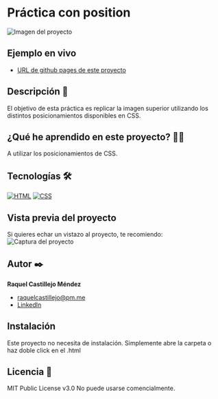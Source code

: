 # Práctica con position

![Imagen del proyecto](https://github.com/raquel-castillejo/003-3-columns-card-component/tree/main/design)

## Ejemplo en vivo

- [URL de github pages de este proyecto](https://raquel-castillejo.github.io/003-3-columns-card-component/)

## Descripción 📑

El objetivo de esta práctica es replicar la imagen superior utilizando los distintos posicionamientos disponibles en CSS.

## ¿Qué he aprendido en este proyecto? 🙇🏻

A utilizar los posicionamientos de CSS.

## Tecnologías 🛠

<!-- Iconos sacados de: https://github.com/hendrasob/badges/blob/master/README.md y https://github.com/alexandresanlim/Badges4-README.md-Profile -->

[![HTML](https://img.shields.io/badge/HTML5-E34F26?style=for-the-badge&logo=html5&logoColor=white)](https://es.wikipedia.org/wiki/HTML5)
[![CSS](https://img.shields.io/badge/CSS3-1572B6?style=for-the-badge&logo=css3&logoColor=white)](https://es.wikipedia.org/wiki/CSS)

## Vista previa del proyecto

Si quieres echar un vistazo al proyecto, te recomiendo:
![Captura del proyecto](https://github.com/raquel-castillejo/003-3-columns-card-component/tree/main/design)

## Autor ✒️

**Raquel Castillejo Méndez**

- [raquelcastillejo@pm.me](raquelcastillejo@pm.me)
- [LinkedIn](https://www.linkedin.com/in/raquel-castillejo-mendez)

## Instalación

Este proyecto no necesita de instalación. Simplemente abre la carpeta o haz doble click en el .html

## Licencia 📄

MIT Public License v3.0
No puede usarse comencialmente.
